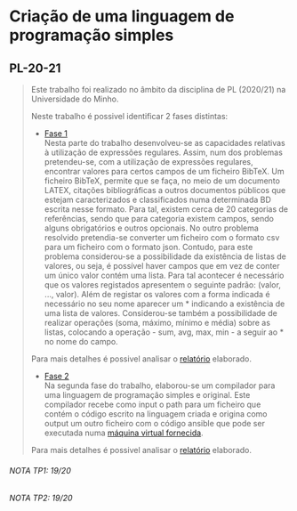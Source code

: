 # Criação de uma linguagem de programação simples
## PL-20-21

> Este trabalho foi realizado no âmbito da disciplina de PL (2020/21) na Universidade do Minho.
>
> Neste trabalho é possivel identificar 2 fases distintas:
>
> - [Fase 1](https://github.com/pVeloso19/PL-20-21/tree/main/TP1)</br>
> Nesta parte do trabalho desenvolveu-se as capacidades relativas à utilização de expressões regulares. Assim, num dos problemas pretendeu-se, com a utilização de expressões regulares, encontrar valores para certos campos de um ficheiro BibTeX. Um ficheiro BibTeX, permite que se faça, no meio de um documento LATEX, citações bibliográficas a outros documentos públicos que estejam caracterizados e classificados numa determinada BD escrita nesse formato. Para tal, existem cerca de 20 categorias de referências, sendo que para categoria existem campos, sendo alguns obrigatórios e outros opcionais. No outro problema resolvido pretendia-se converter um ficheiro com o formato csv para um ficheiro com o formato json. Contudo, para este problema considerou-se a possibilidade da existência de listas de valores, ou seja, é possível haver campos que em vez de conter um único valor contém uma lista. Para tal acontecer é necessário que os valores registados apresentem o seguinte padrão: (valor, ..., valor). Além de registar os valores com a forma indicada é necessário no seu nome aparecer um * indicando a existência de uma lista de valores. Considerou-se também a possibilidade de realizar operações (soma, máximo, mínimo e média) sobre as listas, colocando a operação - sum, avg, max, min - a seguir ao * no nome do campo.
>
> Para mais detalhes é possivel analisar o [relatório](https://github.com/pVeloso19/PL-20-21/blob/main/TP1/pl20TP1gr27.pdf) elaborado.
>
> - [Fase 2](https://github.com/pVeloso19/PL-20-21/tree/main/TP2)</br>
> Na segunda fase do trabalho, elaborou-se um compilador para uma linguagem de programação simples e original. Este compilador recebe como input o path para um ficheiro que contém o código escrito na linguagem criada e origina como output um outro ficheiro com o código ansible que pode ser executada numa [máquina virtual fornecida](https://github.com/pVeloso19/PL-20-21/blob/main/TP2/VMdocpt.pdf). 
>
> Para mais detalhes é possivel analisar o [relatório](https://github.com/pVeloso19/PL-20-21/blob/main/TP2/PL20TP2Gr27.pdf) elaborado.

###### NOTA TP1: 19/20
###### NOTA TP2: 19/20
